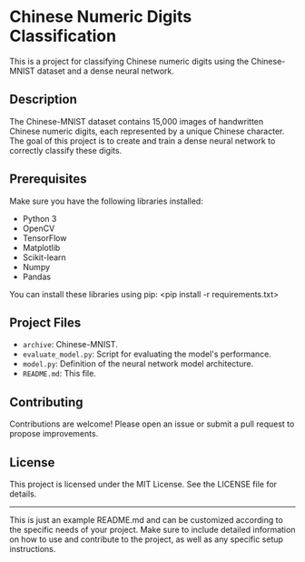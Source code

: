 # Chinese Numeric Digits Classification

This is a project for classifying Chinese numeric digits using the Chinese-MNIST dataset and a dense neural network.

## Description

The Chinese-MNIST dataset contains 15,000 images of handwritten Chinese numeric digits, each represented by a unique Chinese character. The goal of this project is to create and train a dense neural network to correctly classify these digits.

## Prerequisites

Make sure you have the following libraries installed:

- Python 3
- OpenCV
- TensorFlow
- Matplotlib
- Scikit-learn
- Numpy
- Pandas

You can install these libraries using pip: <pip install -r requirements.txt>


## Project Files

- `archive`: Chinese-MNIST.
- `evaluate_model.py`: Script for evaluating the model's performance.
- `model.py`: Definition of the neural network model architecture.
- `README.md`: This file.

## Contributing

Contributions are welcome! Please open an issue or submit a pull request to propose improvements.

## License

This project is licensed under the MIT License. See the LICENSE file for details.

---

This is just an example README.md and can be customized according to the specific needs of your project. Make sure to include detailed information on how to use and contribute to the project, as well as any specific setup instructions.


